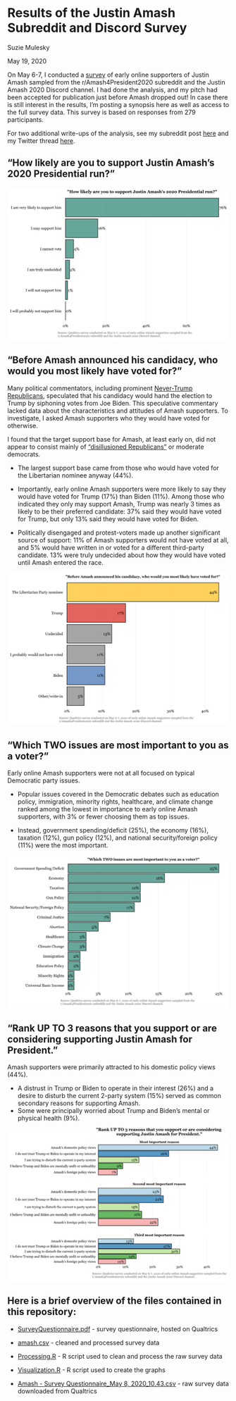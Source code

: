 # Results of the Justin Amash Subreddit and Discord Survey
Suzie Mulesky

May 19, 2020

On May 6-7, I conducted a [survey](https://www.reddit.com/r/Amash4President2020/comments/getk1w/please_answer_a_4question_anonymous_survey_about/) of early online supporters of Justin Amash sampled from the r/Amash4President2020 subreddit and the Justin Amash 2020 Discord channel. I had done the analysis, and my pitch had been accepted for publication just before Amash dropped out! In case there is still interest in the results, I’m posting a synopsis here as well as access to the full survey data. This survey is based on responses from 279 participants.

For two additional write-ups of the analysis, see my subreddit post [here](https://www.reddit.com/r/Amash4President2020/comments/gmt09o/results_of_the_subreddit_and_discord_survey/) and my Twitter thread [here](https://twitter.com/SuzieMulesky/status/1262807080513220611). 

## “How likely are you to support Justin Amash’s 2020 Presidential run?”

![image1](question1.png)


## “Before Amash announced his candidacy, who would you most likely have voted for?”

Many political commentators, including prominent [Never-Trump](https://twitter.com/RadioFreeTom/status/1255312060310851584) [Republicans](https://twitter.com/gtconway3d/status/1255302421435289601), speculated that his candidacy would hand the election to Trump by siphoning votes from Joe Biden. This speculative commentary lacked data about the characteristics and attitudes of Amash supporters. To investigate, I asked Amash supporters who they would have voted for otherwise.

I found that the target support base for Amash, at least early on, did not appear to consist mainly of [“disillusioned Republicans”](https://www.washingtonpost.com/opinions/2020/04/29/amashs-run-is-bad-idea-is-he-relevant/) or moderate democrats.

* The largest support base came from those who would have voted for the Libertarian nominee anyway (44%).

* Importantly, early online Amash supporters were more likely to say they would have voted for Trump (17%) than Biden (11%). Among those who indicated they only may support Amash, Trump was nearly 3 times as likely to be their preferred candidate: 37% said they would have voted for Trump, but only 13% said they would have voted for Biden.

* Politically disengaged and protest-voters made up another significant source of support: 11% of Amash supporters would not have voted at all, and 5% would have written in or voted for a different third-party candidate. 13% were truly undecided about how they would have voted until Amash entered the race.

![image2](question2.png)


## “Which TWO issues are most important to you as a voter?”

Early online Amash supporters were not at all focused on typical Democratic party issues.

* Popular issues covered in the Democratic debates such as education policy, immigration, minority rights, healthcare, and climate change ranked among the lowest in importance to early online Amash supporters, with 3% or fewer choosing them as top issues.

* Instead, government spending/deficit (25%), the economy (16%), taxation (12%), gun policy (12%), and national security/foreign policy (11%) were the most important.

![image3](question3.png)


## “Rank UP TO 3 reasons that you support or are considering supporting Justin Amash for President.”

Amash supporters were primarily attracted to his domestic policy views (44%).

* A distrust in Trump or Biden to operate in their interest (26%) and a desire to disturb the current 2-party system (15%) served as common secondary reasons for supporting Amash.
* Some were principally worried about Trump and Biden’s mental or physical health (9%).

![image4](question4.png)


## Here is a brief overview of the files contained in this repository:

* [SurveyQuestionnaire.pdf](SurveyQuestionnaire.pdf) - survey questionnaire, hosted on Qualtrics

* [amash.csv](amash.csv) - cleaned and processed survey data

* [Processing.R](Processing.R) - R script used to clean and process the raw survey data

* [Visualization.R](Visualization.R) - R script used to create the graphs

* [Amash - Survey Questionnaire_May 8, 2020_10.43.csv](https://github.com/scmulesky/AmashRepo/blob/master/Amash%20-%20Survey%20Questionnaire_May%208%2C%202020_10.43.csv) - raw survey data downloaded from Qualtrics
